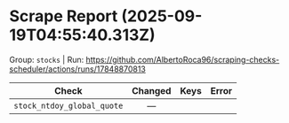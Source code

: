 # Scrape Report (2025-09-19T04:55:40.313Z)

Group: `stocks`  |  Run: https://github.com/AlbertoRoca96/scraping-checks-scheduler/actions/runs/17848870813

| Check | Changed | Keys | Error |
|---|:---:|:--|:--|
| `stock_ntdoy_global_quote` | — |  |  |
